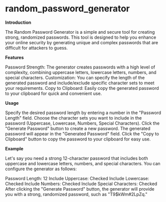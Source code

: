 # random_password_generator 

**Introduction**

The Random Password Generator is a simple and secure tool for creating strong, randomized passwords. This tool is designed to help you enhance your online security by generating unique and complex passwords that are difficult for attackers to guess.

**Features**

Password Strength: The generator creates passwords with a high level of complexity, combining uppercase letters, lowercase letters, numbers, and special characters.
Customization: You can specify the length of the generated password and include/exclude specific character sets to meet your requirements.
Copy to Clipboard: Easily copy the generated password to your clipboard for quick and convenient use.

**Usage**

Specify the desired password length by entering a number in the "Password Length" field.
Choose the character sets you want to include in the password (Uppercase, Lowercase, Numbers, Special Characters).
Click the "Generate Password" button to create a new password.
The generated password will appear in the "Generated Password" field.
Click the "Copy to Clipboard" button to copy the password to your clipboard for easy use.

**Example**

Let's say you need a strong 12-character password that includes both uppercase and lowercase letters, numbers, and special characters. You can configure the generator as follows:

Password Length: 12
Include Uppercase: Checked
Include Lowercase: Checked
Include Numbers: Checked
Include Special Characters: Checked
After clicking the "Generate Password" button, the generator will provide you with a strong, randomized password, such as "T9$kWm#2LpZq."
